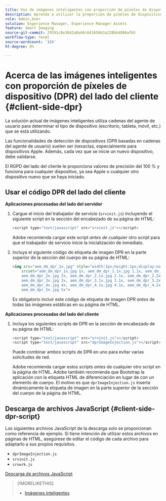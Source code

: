 ```yaml
---
title: Uso de imágenes inteligentes con proporción de píxeles de dispositivo del lado del cliente
description: Aprenda a utilizar la proporción de píxeles de dispositivo del lado del cliente con imágenes inteligentes en Adobe Experience Manager as a Cloud Service con Dynamic Media.
role: Admin,User
solution: Experience Manager, Experience Manager Assets
feature: Smart Imaging
source-git-commit: 29391c8e3042a8a04c64165663a228bb4886afb5
workflow-type: tm+mt
source-wordcount: '324'
ht-degree: 0%

---
```


# Acerca de las imágenes inteligentes con proporción de píxeles de dispositivo (DPR) del lado del cliente {#client-side-dpr}

La solución actual de imágenes inteligentes utiliza cadenas del agente de usuario para determinar el tipo de dispositivo (escritorio, tableta, móvil, etc.) que se está utilizando.

Las funcionalidades de detección de dispositivos (DPR basadas en cadenas del agente de usuario) suelen ser inexactas, especialmente para dispositivos Apple. Además, cada vez que se inicie un nuevo dispositivo, debe validarse.

El RGPD del lado del cliente le proporciona valores de precisión del 100 % y funciona para cualquier dispositivo, ya sea Apple o cualquier otro dispositivo nuevo que se haya iniciado.

## Usar el código DPR del lado del cliente

**Aplicaciones procesadas del lado del servidor**

1. Cargue el inicio del trabajador de servicio (`srvinit.js`) incluyendo el siguiente script en la sección del encabezado de su página de HTML:

   ```javascript
   <script type="text/javascript" src="srvinit.js"></script>
   ```

   Adobe recomienda cargar este script _antes de_ cualquier otro script para que el trabajador de servicio inicie la inicialización de inmediato.

1. Incluya el siguiente código de etiqueta de imagen DPR en la parte superior de la sección del cuerpo de su página de HTML:

   ```html
   <img src="aem_dm_dpr_1x.jpg" style="width:1px;height:1px;display:none"
       srcset="aem_dm_dpr_1x.jpg 1x, aem_dm_dpr_1.1x.jpg 1.1x, aem_dm_dpr_1.2x.jpg 1.2x, aem_dm_dpr_1.3x.jpg 1.3x, aem_dm_dpr_1.4x.jpg 1.4x, aem_dm_dpr_1.5x.jpg 1.5x, aem_dm_dpr_1.6x.jpg 1.6x,          aem_dm_dpr_1.7x.jpg 1.7x, aem_dm_dpr_1.8x.jpg 1.8x, aem_dm_dpr_1.9x.jpg 1.9x,
       aem_dm_dpr_2x.jpg 2x, aem_dm_dpr_2.1x.jpg 2.1x, aem_dm_dpr_2.2x.jpg 2.2x, aem_dm_dpr_2.3x.jpg 2.3x, aem_dm_dpr_2.4x.jpg 2.4x, aem_dm_dpr_2.5x.jpg 2.5x, aem_dm_dpr_2.6x.jpg 2.6x, aem_dm_dpr_2.7x.jpg 2.7x, aem_dm_dpr_2.8x.jpg 2.8x, aem_dm_dpr_2.9x.jpg 2.9x,
       aem_dm_dpr_3x.jpg 3x, aem_dm_dpr_3.1x.jpg 3.1x, aem_dm_dpr_3.2x.jpg 3.2x, aem_dm_dpr_3.3x.jpg 3.3x, aem_dm_dpr_3.4x.jpg 3.4x, aem_dm_dpr_3.5x.jpg 3.5x, aem_dm_dpr_3.6x.jpg 3.6x, aem_dm_dpr_3.7x.jpg 3.7x, aem_dm_dpr_3.8x.jpg 3.8x, aem_dm_dpr_3.9x.jpg 3.9x,
       aem_dm_dpr_4x.jpg 4x, aem_dm_dpr_4.1x.jpg 4.1x, aem_dm_dpr_4.2x.jpg 4.2x, aem_dm_dpr_4.3x.jpg 4.3x, aem_dm_dpr_4.4x.jpg 4.4x, aem_dm_dpr_4.5x.jpg 4.5x, aem_dm_dpr_4.6x.jpg 4.6x, aem_dm_dpr_4.7x.jpg 4.7x, aem_dm_dpr_4.8x.jpg 4.8x, aem_dm_dpr_4.9x.jpg 4.9x,
       aem_dm_dpr_5x.jpg 5x">
   ```

   Es obligatorio incluir este código de etiqueta de imagen DPR _antes_ de todas las imágenes estáticas en su página de HTML.

**Aplicaciones procesadas del lado del cliente**

1. Incluya los siguientes scripts de DPR en la sección de encabezado de su página de HTML:

   ```javascript
   <script type="text/javascript" src="srvinit.js"></script>
   <script type="text/javascript" src="dprImageInjection.js"></script>
   ```

   Puede combinar ambos scripts de DPR en uno para evitar varias solicitudes de red.

   Adobe recomienda cargar estos scripts _antes_ de cualquier otro script en la página de HTML.
Adobe también recomienda que Bootstrap la aplicación con la etiqueta HTML de diferenciación en lugar de con un elemento de cuerpo. El motivo es que `dprImageInjection.js` inserta dinámicamente la etiqueta de imagen en la parte superior de la sección del cuerpo de la página de HTML.

## Descarga de archivos JavaScript {#client-side-dpr-script}

Los siguientes archivos JavaScript de la descarga solo se proporcionan como referencia de ejemplo. Si tiene intención de utilizar estos archivos en páginas de HTML, asegúrese de editar el código de cada archivo para adaptarlo a sus propios requisitos.

* `dprImageInjection.js`
* `srvinit.js`
* `srvwrk.js`

[Descarga de archivos JavaScript](/help/assets/assets-dm/aem-dynamicmedia-smartimaging-dpr.zip)

>[!MORELIKETHIS]
>
>* [Imágenes inteligentes](/help/assets/imaging-faq.md)
